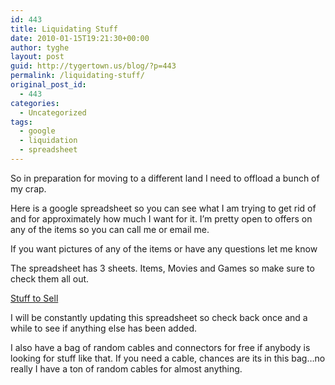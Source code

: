 ```yaml
---
id: 443
title: Liquidating Stuff
date: 2010-01-15T19:21:30+00:00
author: tyghe
layout: post
guid: http://tygertown.us/blog/?p=443
permalink: /liquidating-stuff/
original_post_id:
  - 443
categories:
  - Uncategorized
tags:
  - google
  - liquidation
  - spreadsheet
---
```

So in preparation for moving to a different land I need to offload a bunch of my crap.

Here is a google spreadsheet so you can see what I am trying to get rid of and for approximately how much I want for it. I&#8217;m pretty open to offers on any of the items so you can call me or email me.
  
If you want pictures of any of the items or have any questions let me know

The spreadsheet has 3 sheets. Items, Movies and Games so make sure to check them all out.

[Stuff to Sell](http://spreadsheets.google.com/pub?key=tyFSJ0cx5TIOyclLQIFvtKg&output=html "Stuff to Sell")

I will be constantly updating this spreadsheet so check back once and a while to see if anything else has been added.

I also have a bag of random cables and connectors for free if anybody is looking for stuff like that. If you need a cable, chances are its in this bag&#8230;no really I have a ton of random cables for almost anything.